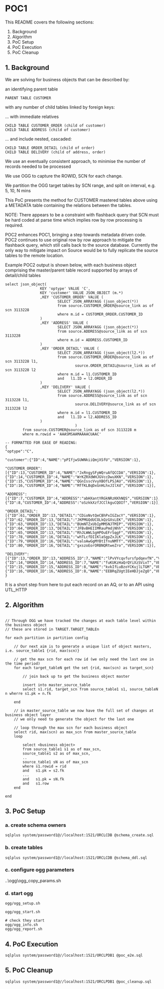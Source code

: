 # POC1

This README covers the following sections:

1. Background
2. Algorithm
3. PoC Setup
4. PoC Execution
5. PoC Cleanup

## 1. Background

We are solving for business objects that can be described by:

an identifying parent table 

    PARENT TABLE CUSTOMER

with any number of child tables linked by foreign keys:

... with immediate relatives

    CHILD TABLE CUSTOMER_ORDER (child of customer)
    CHILD TABLE ADDRESS (child of customer)

... and include nested, cascaded:

    CHILD TABLE ORDER_DETAIL (child of order)
    CHILD TABLE DELIVERY (child of address, order)

We use an eventually consistent approach, to minimise the number of records needed to be processed

We use OGG to capture the ROWID, SCN for each change.

We partition the OGG target tables by SCN range, and split on interval, e.g. 5, 10, N mins

This PoC presents the method for CUSTOMER mastered tables above using a METADATA table containing the relations between the tables.

NOTE: There appears to be a constraint with flashback query that SCN must be hard coded at parse time which implies row by row processing is required.

POC2 enhances POC1, bringing a step towards metadata driven code.  POC2 continues to use original row by row approach to mitigate the flashback query, which still calls back to the source database. Currently the only way to mitigate impact on Source would be to fully replicate the source tables to the remote location.

Example POC2 output is shown below, with each business object comprising the master/parent table record supported by arrays of detail/child tables

```code
select json_object(
                KEY 'optype' VALUE 'C',
                KEY 'customer' VALUE JSON_OBJECT (m.*) 
                ,KEY 'CUSTOMER_ORDER' VALUE (
                        SELECT JSON_ARRAYAGG (json_object(*))
                        from source.CUSTOMER_ORDER@source_link as of scn 3113228
                        where m.id = CUSTOMER_ORDER.CUSTOMER_ID
                )
                ,KEY 'ADDRESS' VALUE (
                        SELECT JSON_ARRAYAGG (json_object(*))
                        from source.ADDRESS@source_link as of scn 3113228
                        where m.id = ADDRESS.CUSTOMER_ID
                )
                ,KEY 'ORDER_DETAIL' VALUE (
                        SELECT JSON_ARRAYAGG (json_object(l2.*))
                        from source.CUSTOMER_ORDER@source_link as of scn 3113228 l1,
                                source.ORDER_DETAIL@source_link as of scn 3113228 l2
                        where m.id = l1.CUSTOMER_ID
                        and   l1.ID = l2.ORDER_ID
                )
                ,KEY 'DELIVERY' VALUE (
                        SELECT JSON_ARRAYAGG (json_object(l2.*))
                        from source.ADDRESS@source_link as of scn 3113228 l1,
                                source.DELIVERY@source_link as of scn 3113228 l2
                        where m.id = l1.CUSTOMER_ID
                        and   l1.ID = l2.ADDRESS_ID
                )
                                )
        from source.CUSTOMER@source_link as of scn 3113228 m
        where m.rowid = 'AAASMSAAMAAAACUAAC'

-- FORMATTED FOR EASE OF READING:
{
"optype":"C",

"customer":{"ID":4,"NAME":"pPIfjwSUWNkiiQmjXSfU","VERSION":1},

"CUSTOMER_ORDER":[{"ID":13,"CUSTOMER_ID":4,"NAME":"JxRngySFyWQruAfQCCDA","VERSION":1},{"ID":14,"CUSTOMER_ID":4,"NAME":"WrKZRXdWHJGVccDwuXKN","VERSION":1},{"ID":15,"CUSTOMER_ID":4,"NAME":"QGnIsscVvyXBOfLPSJAU","VERSION":1},{"ID":16,"CUSTOMER_ID":4,"NAME":"MffKLBqDxGnHLhxJIlXd","VERSION":1}],

"ADDRESS":[{"ID":7,"CUSTOMER_ID":4,"ADDRESS":"abHXantYRGkNRzKKhNQS","VERSION":1},{"ID":8,"CUSTOMER_ID":4,"ADDRESS":"oSzkkXzfJCClkguCQOIf","VERSION":1}],

"ORDER_DETAIL":[{"ID":61,"ORDER_ID":13,"DETAIL":"CDioNvtQeCBhPxIGZacY","VERSION":1},{"ID":62,"ORDER_ID":13,"DETAIL":"JKPMGQdUCOLkQzGXsLEK","VERSION":1},{"ID":63,"ORDER_ID":13,"DETAIL":"BUmNTZxUbIpMMSNJTMIP","VERSION":1},{"ID":64,"ORDER_ID":13,"DETAIL":"JFBvBHEIIMRauPmdjNhh","VERSION":1},{"ID":65,"ORDER_ID":13,"DETAIL":"RhJLWWLSgHPOuEFrSqgF","VERSION":1},{"ID":78,"ORDER_ID":16,"DETAIL":"whTLcfDIIKlaSgpZxJLK","VERSION":1},{"ID":79,"ORDER_ID":16,"DETAIL":"valoAwGgMYBtIfnuNMTf","VERSION":1},{"ID":80,"ORDER_ID":16,"DETAIL":"gxszoEorORBNQRtweZro","VERSION":1}],

"DELIVERY":[{"ID":13,"ORDER_ID":13,"ADDRESS_ID":7,"NAME":"lPvVYcqvfursfpdqevfN","VERSION":1},{"ID":14,"ORDER_ID":14,"ADDRESS_ID":7,"NAME":"fuKUKzHaQrQYiXzSVixT","VERSION":1},{"ID":15,"ORDER_ID":15,"ADDRESS_ID":8,"NAME":"kvkIfLuBzoYCKujlLTGM","VERSION":1},{"ID":16,"ORDER_ID":16,"ADDRESS_ID":8,"NAME":"EEBRqZUgtIEeHDJjeZgO","VERSION":1}]
}
```

It is a short step from here to put each record on an AQ, or to an API using UTL_HTTP

## 2. Algorithm

```code

// Through OGG we have tracked the changes at each table level within the business object
// these are stored in TARGET.TARGET_TABLEn

for each partition in partition config

    // Our next aim is to generate a unique list of object masters, i.e. source_table1 {rid, max(scn)}

    // get the max scn for each row id (we only need the last one in the time period)
    for each target_tableN get the set {rid, max(scn) as target_scn}

        // join back up to get the business object master
        
        insert into master_source_table
        select s1.rid, target_scn from source_table1 s1, source_tableN n wherre s1.pk = n.fk

    end

    // in master_source_table we now have the full set of changes at business object layer
    // we only need to generate the object for the last one

    // loop through the max scn for each business object
    select rid, max(scn) as max_scn from master_source_table
    loop 
        
        select <business object> 
        from source_table1 s1 as of max_scn, 
        source_table1 s2 as of max_scn, 
        .. 
        source_table1 sN as of max_scn
        where s1.rowid = rid
        and   s1.pk = s2.fk
        ...
        and   s1.pk = sN.fk
        and   s1.row
    end

end
```

## 3. PoC Setup

### a. create schema owners

```code
sqlplus system/password1@//localhost:1521/ORCLCDB @schema_create.sql
```

### b. create tables

```code
sqlplus system/password1@//localhost:1521/ORCLCDB @schema_ddl.sql
```

### c. configure ogg parameters

..\ogg\ogg_copy_params.sh

### d. start ogg

```code
ogg/ogg_setup.sh

ogg/ogg_start.sh

# check they start
ogg/ogg_info.sh
ogg/ogg_report.sh
```

## 4. PoC Execution

```code
sqlplus system/password1@//localhost:1521/ORCLPDB1 @poc_e2e.sql
```

## 5. PoC Cleanup

```code
sqlplus system/password1@//localhost:1521/ORCLPDB1 @poc_cleanup.sql
```
